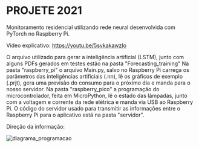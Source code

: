 # PROJETE 2021
Monitoramento residencial utilizando rede neural desenvolvida com PyTorch no Raspberry Pi.

Video explicativo: https://youtu.be/5svkakawzIo

O arquivo utilizado para gerar a inteligência artificial (LSTM), junto com alguns PDFs gerados em testes estão na pasta "Forecasting_training"
Na pasta "raspberry_pi" o arquivo Main.py, salvo no Raspberry Pi carrega os parâmetros das inteligências artificiais (.nn), lê os gráficos de exemplo (.prjt), gera uma previsão do consumo para o próximo dia e manda para o nosso servidor.
Na pasta "raspberry_pico" a programação do microcontrolador, feita em MicroPython, lê o estado das lâmpadas, junto com a voltagem e corrente da rede elétrica e manda via USB ao Raspberry Pi.
O código do servidor usado para transmitir as informações entre o Raspberry Pi para o aplicativo está na pasta "servidor".

Direção da informação:

![diagrama_programacao](https://user-images.githubusercontent.com/94933775/143149477-9841cef6-57d2-492c-b8e0-dbdc5209c2df.png)
